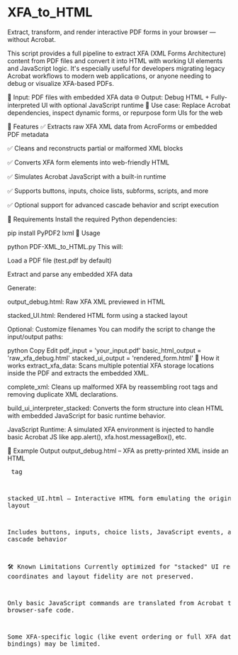 # XFA_to_HTML
Extract, transform, and render interactive PDF forms in your browser — without Acrobat.

This script provides a full pipeline to extract XFA (XML Forms Architecture) content from PDF files and convert it into HTML with working UI elements and JavaScript logic. It's especially useful for developers migrating legacy Acrobat workflows to modern web applications, or anyone needing to debug or visualize XFA-based PDFs.

📄 Input: PDF files with embedded XFA data
🌐 Output: Debug HTML + Fully-interpreted UI with optional JavaScript runtime
🔧 Use case: Replace Acrobat dependencies, inspect dynamic forms, or repurpose form UIs for the web

🔧 Features
✅ Extracts raw XFA XML data from AcroForms or embedded PDF metadata

✅ Cleans and reconstructs partial or malformed XML blocks

✅ Converts XFA form elements into web-friendly HTML

✅ Simulates Acrobat JavaScript with a built-in runtime

✅ Supports buttons, inputs, choice lists, subforms, scripts, and more

✅ Optional support for advanced cascade behavior and script execution

🧰 Requirements
Install the required Python dependencies:


pip install PyPDF2 lxml
🚀 Usage

python PDF-XML_to_HTML.py
This will:

Load a PDF file (test.pdf by default)

Extract and parse any embedded XFA data

Generate:

output_debug.html: Raw XFA XML previewed in HTML

stacked_UI.html: Rendered HTML form using a stacked layout

Optional: Customize filenames
You can modify the script to change the input/output paths:

python
Copy
Edit
pdf_input = 'your_input.pdf'
basic_html_output = 'raw_xfa_debug.html'
stacked_ui_output = 'rendered_form.html'
🧠 How it works
extract_xfa_data: Scans multiple potential XFA storage locations inside the PDF and extracts the embedded XML.

complete_xml: Cleans up malformed XFA by reassembling root tags and removing duplicate XML declarations.

build_ui_interpreter_stacked: Converts the form structure into clean HTML with embedded JavaScript for basic runtime behavior.

JavaScript Runtime: A simulated XFA environment is injected to handle basic Acrobat JS like app.alert(), xfa.host.messageBox(), etc.

📁 Example Output
output_debug.html – XFA as pretty-printed XML inside an HTML <pre> tag

stacked_UI.html – Interactive HTML form emulating the original PDF layout

Includes buttons, inputs, choice lists, JavaScript events, and cascade behavior

🛠️ Known Limitations
Currently optimized for "stacked" UI rendering — coordinates and layout fidelity are not preserved.

Only basic JavaScript commands are translated from Acrobat to browser-safe code.

Some XFA-specific logic (like event ordering or full XFA data bindings) may be limited.

